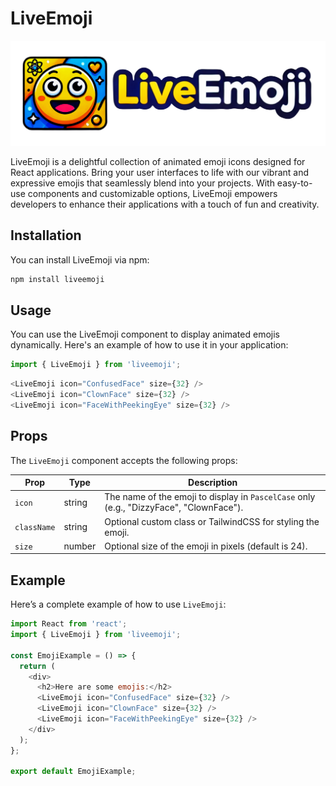 
# LiveEmoji


![LiveEmoji](https://github.com/amardeeplakshkar/LiveEmoji/blob/main/public/LiveEmojiPoster.png?raw=true)


LiveEmoji is a delightful collection of animated emoji icons designed for React applications. Bring your user interfaces to life with our vibrant and expressive emojis that seamlessly blend into your projects. With easy-to-use components and customizable options, LiveEmoji empowers developers to enhance their applications with a touch of fun and creativity.


## Installation

You can install LiveEmoji via npm:

```bash
npm install liveemoji
```
    
## Usage

You can use the LiveEmoji component to display animated emojis dynamically. Here's an example of how to use it in your application:

```javascript
import { LiveEmoji } from 'liveemoji';
```
```javascript
<LiveEmoji icon="ConfusedFace" size={32} />
<LiveEmoji icon="ClownFace" size={32} />
<LiveEmoji icon="FaceWithPeekingEye" size={32} />
```
## Props

The `LiveEmoji` component accepts the following props:

| Prop       | Type    | Description                                                      |
|------------|---------|------------------------------------------------------------------|
| `icon`     | string  | The name of the emoji to display in `PascelCase` only (e.g., "DizzyFace", "ClownFace").     |
| `className`| string  | Optional custom class or TailwindCSS for styling the emoji.                    |
| `size`     | number  | Optional size of the emoji in pixels (default is 24).          |

## Example

Here’s a complete example of how to use `LiveEmoji`:

```javascript
import React from 'react';
import { LiveEmoji } from 'liveemoji';

const EmojiExample = () => {
  return (
    <div>
      <h2>Here are some emojis:</h2>
      <LiveEmoji icon="ConfusedFace" size={32} />
      <LiveEmoji icon="ClownFace" size={32} />
      <LiveEmoji icon="FaceWithPeekingEye" size={32} />
    </div>
  );
};

export default EmojiExample;

```


